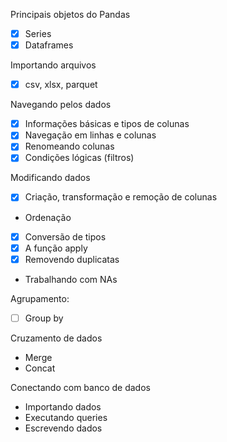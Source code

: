 Principais objetos do Pandas
- [X] Series
- [X] Dataframes

Importando arquivos
- [X] csv, xlsx, parquet

Navegando pelos dados
- [X] Informações básicas e tipos de colunas
- [X] Navegação em linhas e colunas
- [X] Renomeando colunas
- [X] Condições lógicas (filtros)

Modificando dados
- [X] Criação, transformação e remoção de colunas
- Ordenação
- [X] Conversão de tipos
- [X] A função apply
- [X] Removendo duplicatas
- Trabalhando com NAs

Agrupamento:
-[ ] Group by

Cruzamento de dados
- Merge
- Concat

Conectando com banco de dados
- Importando dados
- Executando queries
- Escrevendo dados